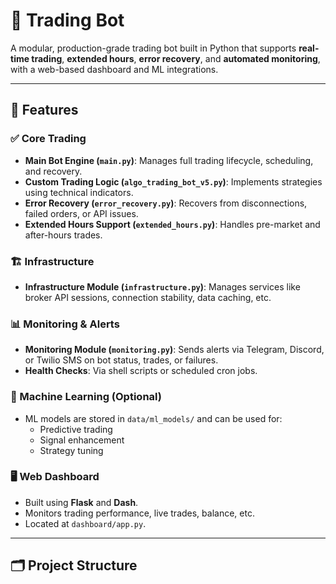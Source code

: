 # 🧠 Trading Bot

A modular, production-grade trading bot built in Python that supports **real-time trading**, **extended hours**, **error recovery**, and **automated monitoring**, with a web-based dashboard and ML integrations.

---

## 🚀 Features

### ✅ Core Trading
- **Main Bot Engine (`main.py`)**: Manages full trading lifecycle, scheduling, and recovery.
- **Custom Trading Logic (`algo_trading_bot_v5.py`)**: Implements strategies using technical indicators.
- **Error Recovery (`error_recovery.py`)**: Recovers from disconnections, failed orders, or API issues.
- **Extended Hours Support (`extended_hours.py`)**: Handles pre-market and after-hours trades.

### 🏗️ Infrastructure
- **Infrastructure Module (`infrastructure.py`)**: Manages services like broker API sessions, connection stability, data caching, etc.

### 📊 Monitoring & Alerts
- **Monitoring Module (`monitoring.py`)**: Sends alerts via Telegram, Discord, or Twilio SMS on bot status, trades, or failures.
- **Health Checks**: Via shell scripts or scheduled cron jobs.

### 🧠 Machine Learning (Optional)
- ML models are stored in `data/ml_models/` and can be used for:
  - Predictive trading
  - Signal enhancement
  - Strategy tuning

### 🖥️ Web Dashboard
- Built using **Flask** and **Dash**.
- Monitors trading performance, live trades, balance, etc.
- Located at `dashboard/app.py`.

---

## 🗂️ Project Structure
